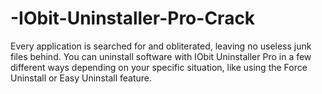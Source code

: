 # -IObit-Uninstaller-Pro-Crack
Every application is searched for and obliterated, leaving no useless junk files behind. You can uninstall software with IObit Uninstaller Pro in a few different ways depending on your specific situation, like using the Force Uninstall or Easy Uninstall feature.
